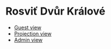 # Rosviť Dvůr Králové

- [Guest view](https://horice-pause.herokuapp.com/)
- [Projection view](https://horice-pause.herokuapp.com/screen.html)
- [Admin view](https://horice-pause.herokuapp.com/config.html)
